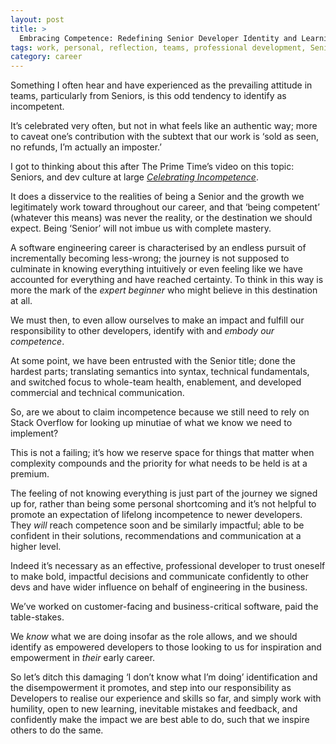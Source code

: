```yaml
---
layout: post
title: >
  Embracing Competence: Redefining Senior Developer Identity and Learning
tags: work, personal, reflection, teams, professional development, Senior
category: career
---
```


<!-- summary -->

Something I often hear and have experienced as the prevailing attitude in teams, particularly from Seniors, is this odd tendency to identify as incompetent.

It’s celebrated very often, but not in what feels like an authentic way; more to caveat one’s contribution with the subtext that our work is ‘sold as seen, no refunds, I’m actually an imposter.’

<!-- /summary -->

I got to thinking about this after The Prime Time’s video on this topic: Seniors, and dev culture at large [_Celebrating Incompetence_](https://www.youtube.com/watch?v=9CF9jx2Hhws).

It does a disservice to the realities of being a Senior and the growth we legitimately work toward throughout our career, and that ‘being competent’ (whatever this means) was never the reality, or the destination we should expect. Being ‘Senior’ will not imbue us with complete mastery.

A software engineering career is characterised by an endless pursuit of incrementally becoming less-wrong; the journey is not supposed to culminate in knowing everything intuitively or even feeling like we have accounted for everything and have reached certainty. To think in this way is more the mark of the _expert beginner_ who might believe in this destination at all.

We must then, to even allow ourselves to make an impact and fulfill our responsibility to other developers, identify with and _embody our competence_.

At some point, we have been entrusted with the Senior title; done the hardest parts; translating semantics into syntax, technical fundamentals, and switched focus to whole-team health, enablement, and developed commercial and technical communication.

So, are we about to claim incompetence because we still need to rely on Stack Overflow for looking up minutiae of what we know we need to implement?

This is not a failing; it’s how we reserve space for things that matter when complexity compounds and the priority for what needs to be held is at a premium.

The feeling of not knowing everything is just part of the journey we signed up for, rather than being some personal shortcoming and it’s not helpful to promote an expectation of lifelong incompetence to newer developers. They _will_ reach competence soon and be similarly impactful; able to be confident in their solutions, recommendations and communication at a higher level.

Indeed it’s necessary as an effective, professional developer to trust oneself to make bold, impactful decisions and communicate confidently to other devs and have wider influence on behalf of engineering in the business.

We’ve worked on customer-facing and business-critical software, paid the table-stakes.

We _know_ what we are doing insofar as the role allows, and we should identify as empowered developers to those looking to us for inspiration and empowerment in _their_ early career.

So let’s ditch this damaging ‘I don’t know what I’m doing’ identification and the disempowerment it promotes, and step into our responsibility as Developers to realise our experience and skills so far, and simply work with humility, open to new learning, inevitable mistakes and feedback, and confidently make the impact we are best able to do, such that we inspire others to do the same.
